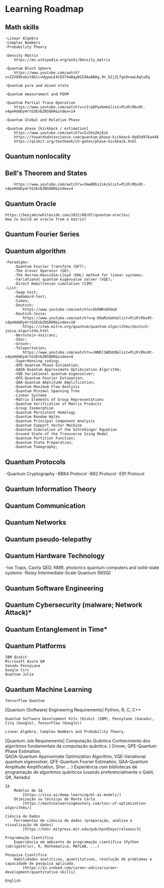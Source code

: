 # Learning Roadmap

## Math skills
	-Linear Algebra
	-Complex Numbers
	-Probability Theory 
	
	-Density Matrix
		https://en.wikipedia.org/wiki/Density_matrix

	-Quantum Bloch Sphere
		https://www.youtube.com/watch?v=ZZVQ9kaGzt0&lc=UgywLE4CO374aBqyW1Z4AaABAg.9n_b2j2Lfgo9nawLAqtuEq

	-Quantum pure and mixed state

	-Quantum measurement and POVM

	-Quantum Partial Trace Operation
		https://www.youtube.com/watch?v=zIrpDPyebmk&list=PLUFcRbu9t-v4peHdmDy4rtG3EnbZNS86R&index=14

	-Quantum Global and Relative Phase

	-Quantum phase [kickback / estimation]
		https://www.youtube.com/watch?v=IcShoZmj6ik
		https://towardsdatascience.com/quantum-phase-kickback-bb83d976a448
		https://qiskit.org/textbook/ch-gates/phase-kickback.html

##  Quantum nonlocality 

## Bell's Theorem and States
		https://www.youtube.com/watch?v=3mwQRbi2skc&list=PLUFcRbu9t-v4peHdmDy4rtG3EnbZNS86R&index=4

## Quantum Oracle
	https://benjaminwhiteside.com/2022/08/07/quantum-oracles/
	How to build an oracle from a matrix?

## Quantum Fourier Series

## Quantum algorithm
	-Paradigms:
		-Quantum Fourier Transform (QFT);
		-The Grover Operator (GO); 
		-The Harrow-Hassidim-Lloyd (HHL) method for linear systems;
		-Variational quantum eigenvalue solver (VQE);
		-Direct Hamiltonian simulation (SIM)
	-List:
		-Swap-test;
		-Hadamard-test;
		-Simon;
		-Deutsch;
			https://www.youtube.com/watch?v=Sb5WRs8XUuU
		-Deutsch-Jozsa;
			https://www.youtube.com/watch?v=g-O9aRzGeHs&list=PLUFcRbu9t-v4peHdmDy4rtG3EnbZNS86R&index=10
			https://stem.mitre.org/quantum/quantum-algorithms/deutsch-jozsa-algorithm.html
		-Bernstein-Vazirani;
		-Shor;
		-Grover;
		-Teleportation;
			https://www.youtube.com/watch?v=JWNDlSWDUU0&list=PLUFcRbu9t-v4peHdmDy4rtG3EnbZNS86R&index=9
		-Superdensing coding;
		-QPE-Quantum Phase Estimation;
		-QAOA-Quantum Approximate Optimization Algorithm;
		-VQE-Variational quantum eigensolver; 
		-QFE-Quantum Fourier Estimation; 
		-QAA-Quantum Amplitude Amplification;
		-Quantum Maximum Flow Analysis
		-Quantum Minimal Spanning Tree
		-Linear Systems
		-Matrix Elements of Group Representations
		-Quantum Verification of Matrix Products
		-Group Isomorphism
		-Quantum Persistent Homology
		-Quantum Random Walks
		-Quantum Principal Component Analysis
		-Quantum Support Vector Machine
		-Quantum Simulation of the Schrödinger Equation
		-Ground State of the Transverse Ising Model
		-Quantum Partition Function;
		-Quantum State Preparation;
		-Quantum Tomography;
	


## Quantum Protocols
-Quantum Cryptography
	-BB84 Protocol
	-B92 Protocol
	-E91 Protocol

## Quantum Information Theory

## Quantum Communication 

## Quantum Networks

## Quantum pseudo-telepathy

## Quantum Hardware Technology 
-Ion Traps, Cavity QED, NMR, photonics quantum computers and solid-state systems
-Noisy Intermediate-Scale Quantum (NISQ)

## Quantum Software Engineering

## Quantum Cybersecurity (malware; Network Attack)*
## Quantum Entanglement in Time*

## Quantum Platforms
	IBM Qiskit
	Microsoft Azure Q#
	Xanadu PennyLane
	Google Circ
	Quantum Julia

## Quantum Machine Learning
	TensorFlow Quantum

[Quantum (Software) Engineering Requirements]
	Python, R, C, C++

	Quantum Software Development Kits (Qiskit (IBM), Pennylane (Xanadu), Cirq (Google), TensorFlow (Google))

	Linear Algebra, Complex Numbers and Probability Theory.
	
	
	
[Quantum Job Requirements]
    Computação Quântica
		Conhecimento dos algoritmos fundamentais da computação quântica. 
			(
				Grover, 
				QPE-Quantum Phase Estimation, 	
				QAOA-Quantum Approximate Optimization Algorithm, 
				VQE-Variational quantum eigensolver, 
				QFE-Quantum Fourier Estimation, 
				QAA-Quantum Amplitude Amplification, 
				Shor
				...
			)
		Experiência com bibliotecas de programação de algoritmos quânticos (usando preferencialmente o Qskit, Q#, Xanadu)
    
	IA
		Modelos de IA
			[https://viso.ai/deep-learning/ml-ai-models/]
		Otimização ou técnicas de Monte Carlo.
			[https://machinelearningmastery.com/tour-of-optimization-algorithms/]

	Ciência de Dados
		Ferramentas de ciência de dados (preparação, análise e visualização de dados)
			[https://hdsr.mitpress.mit.edu/pub/kpn45eyx/release/3]
    
	Programação Científica
		Experiência em ambiente de programação científica (Python (obrigatório), R, Mathematica, MATLAB, ...)
		
	Pesquisa Científica		
		Habilidades analíticas, quantitativas, resolução de problemas e capacidade de pesquisa aplicada.
			[https://in.indeed.com/career-advice/career-development/quantitative-skills]
       
	English
	
	
